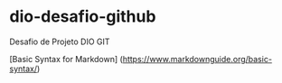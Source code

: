 # dio-desafio-github
Desafio de Projeto DIO GIT

[Basic Syntax for Markdown] (https://www.markdownguide.org/basic-syntax/)
